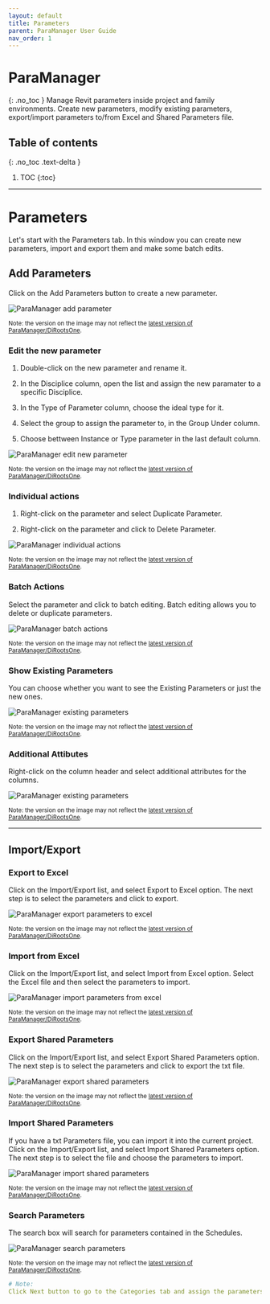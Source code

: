 ```yaml
---
layout: default
title: Parameters
parent: ParaManager User Guide
nav_order: 1
---
```


# ParaManager
{: .no_toc }
Manage Revit parameters inside project and family environments. Create new parameters, modify existing parameters, export/import parameters to/from Excel and Shared Parameters file.
## Table of contents
{: .no_toc .text-delta }

1. TOC
{:toc}

---

# Parameters

Let's start with the Parameters tab. In this window you can create new parameters, import and export them and make some batch edits.

## Add Parameters

Click on the Add Parameters button to create a new parameter.

![ParaManager add parameter](../../../assets\images\ParaManager\PM-Pm-AddParameter.gif)

<sub>Note: the version on the image may not reflect the [latest version of ParaManager/DiRootsOne](https://diroots.com/revit-plugins/dirootsone/).</sub>

### Edit the new parameter

1. Double-click on the new parameter and rename it.

2. In the Disciplice column, open the list and assign the new paramater to a specific Disciplice.

3. In the Type of Parameter column, choose the ideal type for it.

4. Select the group to assign the parameter to, in the Group Under column.

5. Choose bettween Instance or Type parameter in the last default column.

![ParaManager edit new parameter](../../../assets\images\ParaManager\PM-Pm-EditParameter.gif)

<sub>Note: the version on the image may not reflect the [latest version of ParaManager/DiRootsOne](https://diroots.com/revit-plugins/dirootsone/).</sub>

### Individual actions

1. Right-click on the parameter and select Duplicate Parameter.

2. Right-click on the parameter and click to Delete Parameter.

![ParaManager individual actions](../../../assets\images\ParaManager\PM-Pm-IndividualActions.gif)

<sub>Note: the version on the image may not reflect the [latest version of ParaManager/DiRootsOne](https://diroots.com/revit-plugins/dirootsone/).</sub>

### Batch Actions

Select the parameter and click to batch editing. Batch editing allows you to delete or duplicate parameters.

![ParaManager batch actions](../../../assets\images\ParaManager\PM-Pm-Batch.png)

<sub>Note: the version on the image may not reflect the [latest version of ParaManager/DiRootsOne](https://diroots.com/revit-plugins/dirootsone/).</sub>

### Show Existing Parameters

You can choose whether you want to see the Existing Parameters or just the new ones.

![ParaManager existing parameters](../../../assets\images\ParaManager\PM-Pm-ExistingParameter.gif)

<sub>Note: the version on the image may not reflect the [latest version of ParaManager/DiRootsOne](https://diroots.com/revit-plugins/dirootsone/).</sub>

### Additional Attibutes

Right-click on the column header and select additional attributes for the columns.

![ParaManager existing parameters](../../../assets\images\ParaManager\PM-Pm-AdditionalAttibutes.gif)

<sub>Note: the version on the image may not reflect the [latest version of ParaManager/DiRootsOne](https://diroots.com/revit-plugins/dirootsone/).</sub>

---

## Import/Export

### Export to Excel

Click on the Import/Export list, and select Export to Excel option. The next step is to select the parameters and click to export.

![ParaManager export parameters to excel](../../../assets\images\ParaManager\PM-Pm-ExporttoExcel.gif)

<sub>Note: the version on the image may not reflect the [latest version of ParaManager/DiRootsOne](https://diroots.com/revit-plugins/dirootsone/).</sub>

### Import from Excel

Click on the Import/Export list, and select Import from Excel option. Select the Excel file and then select the parameters to import.

![ParaManager import parameters from excel](../../../assets\images\ParaManager\PM-Pm-ImportParameters.gif)

<sub>Note: the version on the image may not reflect the [latest version of ParaManager/DiRootsOne](https://diroots.com/revit-plugins/dirootsone/).</sub>

### Export Shared Parameters

Click on the Import/Export list, and select Export Shared Parameters option. The next step is to select the parameters and click to export the txt file.

![ParaManager export shared parameters](../../../assets\images\ParaManager\PM-Pm-ExportShared.gif)

<sub>Note: the version on the image may not reflect the [latest version of ParaManager/DiRootsOne](https://diroots.com/revit-plugins/dirootsone/).</sub>

### Import Shared Parameters

If you have a txt Parameters file, you can import it into the current project. Click on the Import/Export list, and select Import Shared Parameters option.
The next step is to select the file and choose the parameters to import.

![ParaManager import shared parameters](../../../assets\images\ParaManager\PM-Pm-ImportShared.gif)

<sub>Note: the version on the image may not reflect the [latest version of ParaManager/DiRootsOne](https://diroots.com/revit-plugins/dirootsone/).</sub>

### Search Parameters

The search box will search for parameters contained in the Schedules.

![ParaManager search parameters](../../../assets\images\ParaManager\PM-Pm-SearchParameters.gif)

<sub>Note: the version on the image may not reflect the [latest version of ParaManager/DiRootsOne](https://diroots.com/revit-plugins/dirootsone/).</sub>

```yaml
# Note:
Click Next button to go to the Categories tab and assign the parameters to categories.
```